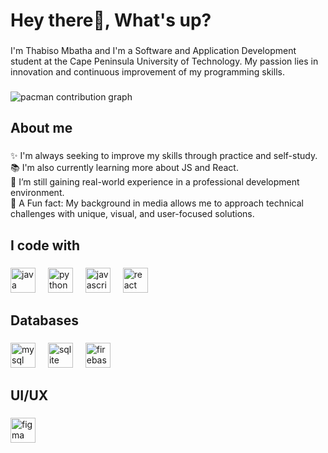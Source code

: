<h1 align="left">Hey there👋, What's up?</h1>

###

<p align="left">I'm Thabiso Mbatha and I'm a Software and Application Development student at the Cape Peninsula University of Technology. My passion lies in innovation and continuous improvement of my programming skills.</p>

###

<picture>
  <source media="(prefers-color-scheme: dark)" srcset="https://raw.githubusercontent.com/TMbatha/TMbatha/output/pacman-contribution-graph-dark.svg">
  <source media="(prefers-color-scheme: light)" srcset="https://raw.githubusercontent.com/TMbatha/TMbatha/output/pacman-contribution-graph.svg">
  <img alt="pacman contribution graph" src="https://raw.githubusercontent.com/TMbatha/TMbatha/output/pacman-contribution-graph.svg">
</picture>

###

<h2 align="left">About me</h2>

###

<p align="left">✨ I'm always seeking to improve my skills through practice and self-study.<br>📚 I'm also currently learning more about JS and React.<br>🎯 I’m still gaining real-world experience in a professional development environment.<br>🎲 A Fun fact: My background in media allows me to approach technical challenges with unique, visual, and user-focused solutions.</p>

###

<h2 align="left">I code with</h2>

###

<div align="left">
  <img src="https://cdn.jsdelivr.net/gh/devicons/devicon/icons/java/java-original.svg" height="40" alt="java logo"  />
  <img width="12" />
  <img src="https://cdn.jsdelivr.net/gh/devicons/devicon/icons/python/python-original.svg" height="40" alt="python logo"  />
  <img width="12" />
  <img src="https://cdn.jsdelivr.net/gh/devicons/devicon/icons/javascript/javascript-original.svg" height="40" alt="javascript logo"  />
  <img width="12" />
  <img src="https://cdn.jsdelivr.net/gh/devicons/devicon/icons/react/react-original.svg" height="40" alt="react logo"  />
</div>

###

<h2 align="left">Databases</h2>

###

<div align="left">
  <img src="https://cdn.jsdelivr.net/gh/devicons/devicon/icons/mysql/mysql-original.svg" height="40" alt="mysql logo"  />
  <img width="12" />
  <img src="https://cdn.jsdelivr.net/gh/devicons/devicon/icons/sqlite/sqlite-original.svg" height="40" alt="sqlite logo"  />
  <img width="12" />
  <img src="https://cdn.jsdelivr.net/gh/devicons/devicon/icons/firebase/firebase-plain.svg" height="40" alt="firebase logo"  />
</div>

###

<h2 align="left">UI/UX</h2>

###

<div align="left">
  <img src="https://cdn.jsdelivr.net/gh/devicons/devicon/icons/figma/figma-original.svg" height="40" alt="figma logo"  />
</div>

###
